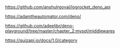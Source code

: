 https://github.com/anshulrgoyal/logrocket_deno_api

https://adamtheautomator.com/deno/

https://github.com/adeelibr/deno-playground/tree/master/chapter_2:mysql/middlewares

https://quizapi.io/docs/1.0/category
